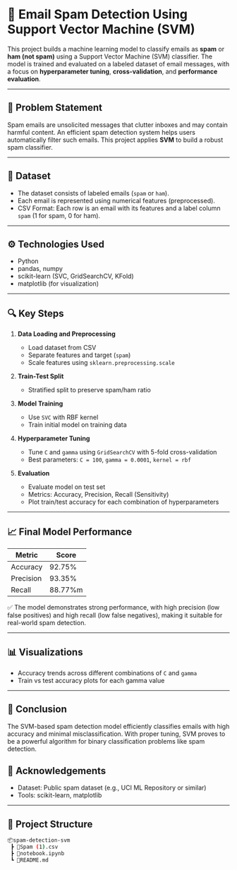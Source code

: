 # 📧 Email Spam Detection Using Support Vector Machine (SVM)

This project builds a machine learning model to classify emails as **spam** or **ham (not spam)** using a Support Vector Machine (SVM) classifier. The model is trained and evaluated on a labeled dataset of email messages, with a focus on **hyperparameter tuning**, **cross-validation**, and **performance evaluation**.

---

## 🧠 Problem Statement

Spam emails are unsolicited messages that clutter inboxes and may contain harmful content. An efficient spam detection system helps users automatically filter such emails. This project applies **SVM** to build a robust spam classifier.

---

## 📂 Dataset

- The dataset consists of labeled emails (`spam` or `ham`).
- Each email is represented using numerical features (preprocessed).
- CSV Format: Each row is an email with its features and a label column `spam` (1 for spam, 0 for ham).

---

## ⚙️ Technologies Used

- Python
- pandas, numpy
- scikit-learn (SVC, GridSearchCV, KFold)
- matplotlib (for visualization)

---

## 🔍 Key Steps

1. **Data Loading and Preprocessing**
   - Load dataset from CSV
   - Separate features and target (`spam`)
   - Scale features using `sklearn.preprocessing.scale`

2. **Train-Test Split**
   - Stratified split to preserve spam/ham ratio

3. **Model Training**
   - Use `SVC` with RBF kernel
   - Train initial model on training data

4. **Hyperparameter Tuning**
   - Tune `C` and `gamma` using `GridSearchCV` with 5-fold cross-validation
   - Best parameters: `C = 100`, `gamma = 0.0001`, `kernel = rbf`

5. **Evaluation**
   - Evaluate model on test set
   - Metrics: Accuracy, Precision, Recall (Sensitivity)
   - Plot train/test accuracy for each combination of hyperparameters

---

## 📈 Final Model Performance

| Metric       | Score     |
|--------------|-----------|
| Accuracy     | 92.75%    |
| Precision    | 93.35%    |
| Recall       | 88.77%m

✅ The model demonstrates strong performance, with high precision (low false positives) and high recall (low false negatives), making it suitable for real-world spam detection.

---

## 📊 Visualizations

- Accuracy trends across different combinations of `C` and `gamma`
- Train vs test accuracy plots for each gamma value

---

## 📌 Conclusion

The SVM-based spam detection model efficiently classifies emails with high accuracy and minimal misclassification. With proper tuning, SVM proves to be a powerful algorithm for binary classification problems like spam detection.


## 🙌 Acknowledgements

- Dataset: Public spam dataset (e.g., UCI ML Repository or similar)
- Tools: scikit-learn, matplotlib

---

## 📁 Project Structure

```bash
📦spam-detection-svm
 ┣ 📜Spam (1).csv
 ┣ 📜notebook.ipynb
 ┗ 📜README.md
